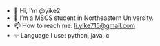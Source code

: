 - 👋 Hi, I’m @yike2
- 🌱 I’m a MSCS student in Northeastern University.
- 📫 How to reach me: li.yike715@gmail.com
- ✨ Language I use: python, java, c

<!---
yike2/yike2 is a ✨ special ✨ repository because its `README.md` (this file) appears on your GitHub profile.
You can click the Preview link to take a look at your changes.
--->
